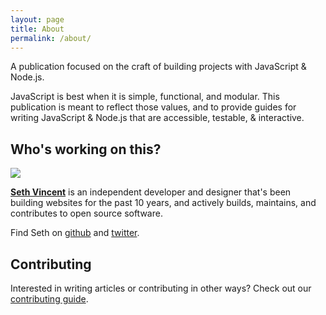 ```yaml
---
layout: page
title: About
permalink: /about/
---
```


A publication focused on the craft of building projects with JavaScript & Node.js.

JavaScript is best when it is simple, functional, and modular. This publication is meant to reflect those values, and to provide guides for writing JavaScript & Node.js that are accessible, testable, & interactive.

## Who's working on this?

<img class="h4 w4 fr ml3 br3" src="http://pbs.twimg.com/profile_images/560172213869883392/knWCvaLa.jpeg">

**[Seth Vincent](https://sethvincent.com)** is an independent developer and designer that's been building websites for the past 10 years, and actively builds, maintains, and contributes to open source software.

Find Seth on [github](https://github.com/sethvincent) and [twitter](https://twitter.com/sethdvincent).


## Contributing

Interested in writing articles or contributing in other ways? Check out our [contributing guide](/contributing).

